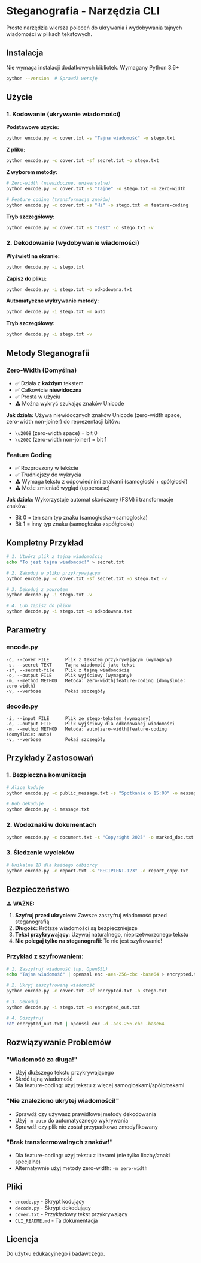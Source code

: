 # Steganografia - Narzędzia CLI

Proste narzędzia wiersza poleceń do ukrywania i wydobywania tajnych wiadomości w plikach tekstowych.

## Instalacja

Nie wymaga instalacji dodatkowych bibliotek. Wymagany Python 3.6+

```bash
python --version  # Sprawdź wersję
```

## Użycie

### 1. Kodowanie (ukrywanie wiadomości)

**Podstawowe użycie:**
```bash
python encode.py -c cover.txt -s "Tajna wiadomość" -o stego.txt
```

**Z pliku:**
```bash
python encode.py -c cover.txt -sf secret.txt -o stego.txt
```

**Z wyborem metody:**
```bash
# Zero-width (niewidoczne, uniwersalne)
python encode.py -c cover.txt -s "Tajne" -o stego.txt -m zero-width

# Feature coding (transformacja znaków)
python encode.py -c cover.txt -s "Hi" -o stego.txt -m feature-coding
```

**Tryb szczegółowy:**
```bash
python encode.py -c cover.txt -s "Test" -o stego.txt -v
```

### 2. Dekodowanie (wydobywanie wiadomości)

**Wyświetl na ekranie:**
```bash
python decode.py -i stego.txt
```

**Zapisz do pliku:**
```bash
python decode.py -i stego.txt -o odkodowana.txt
```

**Automatyczne wykrywanie metody:**
```bash
python decode.py -i stego.txt -m auto
```

**Tryb szczegółowy:**
```bash
python decode.py -i stego.txt -v
```

## Metody Steganografii

### Zero-Width (Domyślna)
- ✅ Działa z **każdym** tekstem
- ✅ Całkowicie **niewidoczna**
- ✅ Prosta w użyciu
- ⚠️ Można wykryć szukając znaków Unicode

**Jak działa:**
Używa niewidocznych znaków Unicode (zero-width space, zero-width non-joiner) do reprezentacji bitów:
- `\u200B` (zero-width space) = bit 0
- `\u200C` (zero-width non-joiner) = bit 1

### Feature Coding
- ✅ Rozproszony w tekście
- ✅ Trudniejszy do wykrycia
- ⚠️ Wymaga tekstu z odpowiednimi znakami (samogłoski + spółgłoski)
- ⚠️ Może zmieniać wygląd (uppercase)

**Jak działa:**
Wykorzystuje automat skończony (FSM) i transformacje znaków:
- Bit 0 = ten sam typ znaku (samogłoska→samogłoska)
- Bit 1 = inny typ znaku (samogłoska→spółgłoska)

## Kompletny Przykład

```bash
# 1. Utwórz plik z tajną wiadomością
echo "To jest tajna wiadomość!" > secret.txt

# 2. Zakoduj w pliku przykrywającym
python encode.py -c cover.txt -sf secret.txt -o stego.txt -v

# 3. Dekoduj z powrotem
python decode.py -i stego.txt -v

# 4. Lub zapisz do pliku
python decode.py -i stego.txt -o odkodowana.txt
```

## Parametry

### encode.py

```
-c, --cover FILE      Plik z tekstem przykrywającym (wymagany)
-s, --secret TEXT     Tajna wiadomość jako tekst
-sf, --secret-file    Plik z tajną wiadomością
-o, --output FILE     Plik wyjściowy (wymagany)
-m, --method METHOD   Metoda: zero-width|feature-coding (domyślnie: zero-width)
-v, --verbose         Pokaż szczegóły
```

### decode.py

```
-i, --input FILE      Plik ze stego-tekstem (wymagany)
-o, --output FILE     Plik wyjściowy dla odkodowanej wiadomości
-m, --method METHOD   Metoda: auto|zero-width|feature-coding (domyślnie: auto)
-v, --verbose         Pokaż szczegóły
```

## Przykłady Zastosowań

### 1. Bezpieczna komunikacja
```bash
# Alice koduje
python encode.py -c public_message.txt -s "Spotkanie o 15:00" -o message.txt

# Bob dekoduje
python decode.py -i message.txt
```

### 2. Wodoznaki w dokumentach
```bash
python encode.py -c document.txt -s "Copyright 2025" -o marked_doc.txt
```

### 3. Śledzenie wycieków
```bash
# Unikalne ID dla każdego odbiorcy
python encode.py -c report.txt -s "RECIPIENT-123" -o report_copy.txt
```

## Bezpieczeństwo

⚠️ **WAŻNE:**
1. **Szyfruj przed ukryciem**: Zawsze zaszyfruj wiadomość przed steganografią
2. **Długość**: Krótsze wiadomości są bezpieczniejsze
3. **Tekst przykrywający**: Używaj naturalnego, nieprzetworzonego tekstu
4. **Nie polegaj tylko na steganografii**: To nie jest szyfrowanie!

### Przykład z szyfrowaniem:

```bash
# 1. Zaszyfruj wiadomość (np. OpenSSL)
echo "Tajna wiadomość" | openssl enc -aes-256-cbc -base64 > encrypted.txt

# 2. Ukryj zaszyfrowaną wiadomość
python encode.py -c cover.txt -sf encrypted.txt -o stego.txt

# 3. Dekoduj
python decode.py -i stego.txt -o encrypted_out.txt

# 4. Odszyfruj
cat encrypted_out.txt | openssl enc -d -aes-256-cbc -base64
```

## Rozwiązywanie Problemów

### "Wiadomość za długa!"
- Użyj dłuższego tekstu przykrywającego
- Skróć tajną wiadomość
- Dla feature-coding: użyj tekstu z więcej samogłoskami/spółgłoskami

### "Nie znaleziono ukrytej wiadomości!"
- Sprawdź czy używasz prawidłowej metody dekodowania
- Użyj `-m auto` do automatycznego wykrywania
- Sprawdź czy plik nie został przypadkowo zmodyfikowany

### "Brak transformowalnych znaków!"
- Dla feature-coding: użyj tekstu z literami (nie tylko liczby/znaki specjalne)
- Alternatywnie użyj metody zero-width: `-m zero-width`

## Pliki

- `encode.py` - Skrypt kodujący
- `decode.py` - Skrypt dekodujący  
- `cover.txt` - Przykładowy tekst przykrywający
- `CLI_README.md` - Ta dokumentacja

## Licencja

Do użytku edukacyjnego i badawczego.
